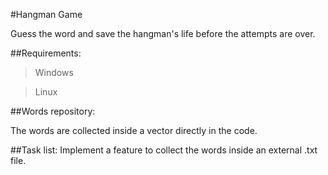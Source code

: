 #Hangman Game

Guess the word and save the hangman's life before the attempts are over.

##Requirements:

>Windows

>Linux

##Words repository:

The words are collected inside a vector directly in the code.

##Task list:
Implement a feature to collect the words inside an external .txt file.

